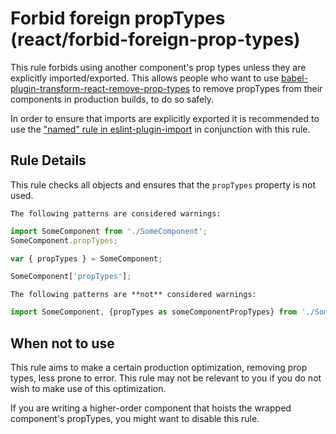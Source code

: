 # Forbid foreign propTypes (react/forbid-foreign-prop-types)

This rule forbids using another component's prop types unless they are explicitly imported/exported. This allows people who want to use [babel-plugin-transform-react-remove-prop-types](https://github.com/oliviertassinari/babel-plugin-transform-react-remove-prop-types) to remove propTypes from their components in production builds, to do so safely.

In order to ensure that imports are explicitly exported it is recommended to use the ["named" rule in eslint-plugin-import](https://github.com/benmosher/eslint-plugin-import/blob/master/docs/rules/named.md) in conjunction with this rule.

## Rule Details

This rule checks all objects and ensures that the `propTypes` property is not used.

``The following patterns are considered warnings:``

```js
import SomeComponent from './SomeComponent';
SomeComponent.propTypes;

var { propTypes } = SomeComponent;

SomeComponent['propTypes'];
```

```The following patterns are **not** considered warnings:```

```js
import SomeComponent, {propTypes as someComponentPropTypes} from './SomeComponent';
```

## When not to use

This rule aims to make a certain production optimization, removing prop types, less prone to error. This rule may not be relevant to you if you do not wish to make use of this optimization.

If you are writing a higher-order component that hoists the wrapped component's propTypes, you might want to disable this rule.

